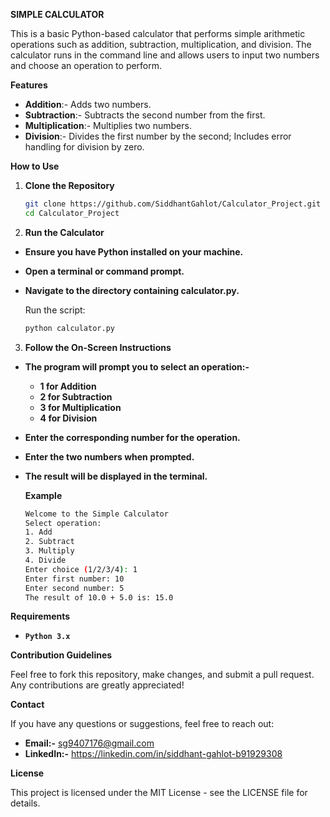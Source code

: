 **SIMPLE CALCULATOR**

This is a basic Python-based calculator that performs simple arithmetic operations such as addition, subtraction, multiplication, and division. The calculator runs in the command line and allows users to input two numbers and choose an operation to perform.

**Features**

- **Addition**:- Adds two numbers.
- **Subtraction**:- Subtracts the second number from the first.
- **Multiplication**:- Multiplies two numbers.
- **Division**:- Divides the first number by the second; Includes error handling for division by zero.

**How to Use**

1. **Clone the Repository**
   ```bash
   git clone https://github.com/SiddhantGahlot/Calculator_Project.git
   cd Calculator_Project

2. **Run the Calculator**

- **Ensure you have Python installed on your machine.**
- **Open a terminal or command prompt.**
- **Navigate to the directory containing calculator.py.**

   Run the script:
   ```bash
   python calculator.py

3. **Follow the On-Screen Instructions**

- **The program will prompt you to select an operation:-**
  - **1 for Addition**
  - **2 for Subtraction**
  - **3 for Multiplication**
  - **4 for Division**
- **Enter the corresponding number for the operation.**
- **Enter the two numbers when prompted.**
- **The result will be displayed in the terminal.**

   **Example**
   ```bash
   Welcome to the Simple Calculator
   Select operation:
   1. Add
   2. Subtract
   3. Multiply
   4. Divide
   Enter choice (1/2/3/4): 1
   Enter first number: 10
   Enter second number: 5
   The result of 10.0 + 5.0 is: 15.0

**Requirements**
- **`Python 3.x`**

**Contribution Guidelines**

Feel free to fork this repository, make changes, and submit a pull request. Any contributions are greatly appreciated!

**Contact**

If you have any questions or suggestions, feel free to reach out:

- **Email:-** sg9407176@gmail.com
- **LinkedIn:-** https://linkedin.com/in/siddhant-gahlot-b91929308

**License**

This project is licensed under the MIT License - see the LICENSE file for details.
